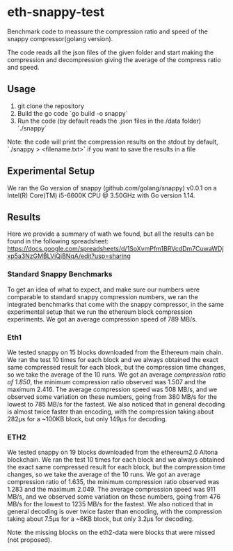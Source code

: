 # eth-snappy-test

Benchmark code to meassure the compression ratio and speed of the snappy compressor(golang version).

The code reads all the json files of the given folder and start making the compression and decompression giving the average of the compress ratio and speed.

## Usage

1. git clone the repository
2. Build the go code
    ´go build -o snappy´
3. Run the code (by default reads the .json files in the /data folder)
    ´./snappy´

Note: the code will print the compression results on the stdout by default, ´./snappy > <filename.txt>´ if you want to save the results in a file
    
## Experimental Setup

We ran the Go version of snappy (github.com/golang/snappy) v0.0.1 on a Intel(R) Core(TM) i5-6600K CPU @ 3.50GHz with Go version 1.14. 

## Results

Here we provide a summary of wath we found, but all the results can be found in the following spreadsheet:
https://docs.google.com/spreadsheets/d/1SoXvmPfm1BRVcdDm7CuwaWDjxp5a3NzGMBLViQjBNqA/edit?usp=sharing

### Standard Snappy Benchmarks

To get an idea of what to expect, and make sure our numbers were comparable to standard snappy compression numbers, we ran the integrated benchmarks that come with the snappy compressor, in the same experimental setup that we run the ethereum block compression experiments. We got an average compression speed of 789 MB/s.

### Eth1

We tested snappy on 15 blocks downloaded from the Ethereum main chain. We ran the test 10 times for each block and we always obtained the exact same compressed result for each block, but the compression time changes, so we take the average of the 10 runs. We got an average *compression ratio of 1.850*, the minimum compression ratio observed was 1.507 and the maximum 2.416. The average compression speed was 508 MB/s, and we observed some variation on these numbers, going from 380 MB/s for the lowest to 785 MB/s for the fastest. We also noticed that in general decoding is almost twice faster than encoding, with the compression taking about 282µs for a ~100KB block, but only 149µs for decoding.

### ETH2

We tested snappy on 19 blocks downloaded from the ethereum2.0 Altona blockchain. We ran the test 10 times for each block and we always obtained the exact same compressed result for each block, but the compression time changes, so we take the average of the 10 runs. We got an average compression ratio of 1.635, the minimum compression ratio observed was 1.283 and the maximum 2.049. The average compression speed was 911 MB/s, and we observed some variation on these numbers, going from 476 MB/s for the lowest to 1235 MB/s for the fastest. We also noticed that in general decoding is over twice faster than encoding, with the compression taking about 7.5µs for a ~6KB block, but only 3.2µs for decoding.

Note: the missing blocks on the eth2-data were blocks that were missed (not proposed).
